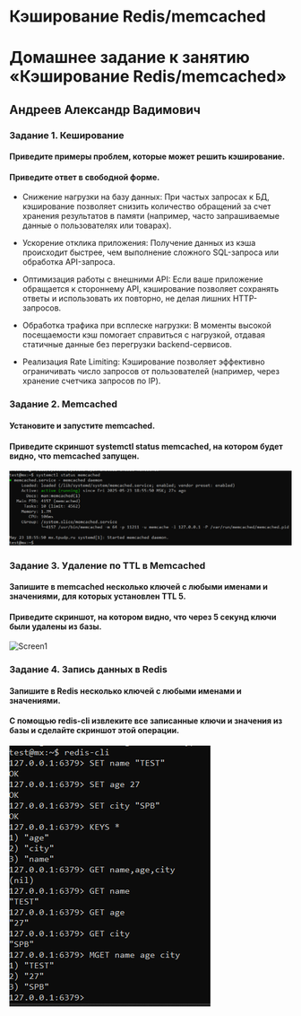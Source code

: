 # Кэширование Redis/memcached

# Домашнее задание к занятию «Кэширование Redis/memcached»
## Андреев Александр Вадимович

### Задание 1. Кеширование
#### Приведите примеры проблем, которые может решить кэширование.
#### Приведите ответ в свободной форме.

- Снижение нагрузки на базу данных:
  При частых запросах к БД, кэширование позволяет снизить количество обращений за счет хранения результатов в памяти (например, часто запрашиваемые данные о пользователях или товарах).

- Ускорение отклика приложения:
  Получение данных из кэша происходит быстрее, чем выполнение сложного SQL-запроса или обработка API-запроса.

- Оптимизация работы с внешними API:
  Если ваше приложение обращается к стороннему API, кэширование позволяет сохранять ответы и использовать их повторно, не делая лишних HTTP-запросов.

- Обработка трафика при всплеске нагрузки:
  В моменты высокой посещаемости кэш помогает справиться с нагрузкой, отдавая статичные данные без перегрузки backend-сервисов.

- Реализация Rate Limiting:
  Кэширование позволяет эффективно ограничивать число запросов от пользователей (например, через хранение счетчика запросов по IP).

### Задание 2. Memcached
#### Установите и запустите memcached.
#### Приведите скриншот systemctl status memcached, на котором будет видно, что memcached запущен.

![Screen1](img/C-1.png)

### Задание 3. Удаление по TTL в Memcached
#### Запишите в memcached несколько ключей с любыми именами и значениями, для которых установлен TTL 5.
#### Приведите скриншот, на котором видно, что через 5 секунд ключи были удалены из базы.

![Screen1](img/С-2.png)
		 
### Задание 4. Запись данных в Redis
#### Запишите в Redis несколько ключей с любыми именами и значениями.
#### С помощью redis-cli извлеките все записанные ключи и значения из базы и сделайте скриншот этой операции.

![Screen1](img/C-3.png)
